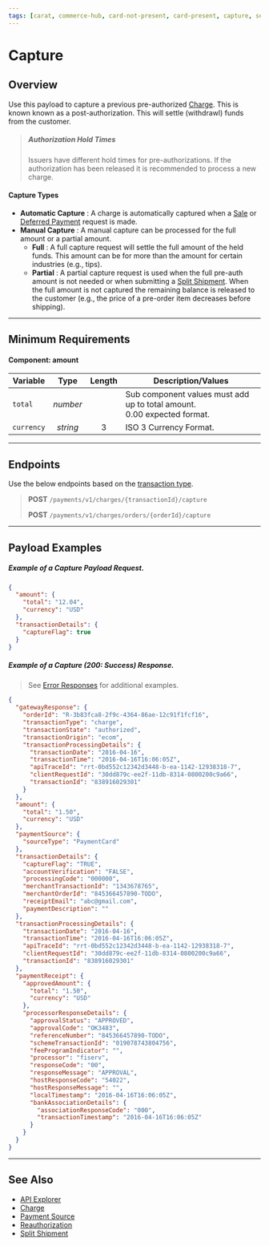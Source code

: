 ```yaml
---
tags: [carat, commerce-hub, card-not-present, card-present, capture, settle, charges]
---
```


# Capture

## Overview

Use this payload to capture a previous pre-authorized [Charge](Charges.md). This is known known as a post-authorization. This will settle (withdrawl) funds from the customer.

<!-- theme: warning -->

> ##### Authorization Hold Times
>
> Issuers have different hold times for pre-authorizations. If the authorization has been released it is recommended to process a new charge.

#### Capture Types

- **Automatic Capture** : A charge is automatically captured when a [Sale](../FAQs-Glossary/Glossary.md#Sale) or [Deferred Payment](Deferred-Payment.md) request is made.
- **Manual Capture** : A manual capture can be processed for the full amount or a partial amount.
  - **Full** : A full capture request will settle the full amount of the held funds. This amount can be for more than the amount for certain industries (e.g., tips).
  - **Partial** : A partial capture request is used when the full pre-auth amount is not needed or when submitting a [Split Shipment](Split-Shipment.md). When the full amount is not captured the remaining balance is released to the customer (e.g., the price of a pre-order item decreases before shipping).

---

## Minimum Requirements

#### Component: amount

| Variable | Type | Length | Description/Values |
| -------- | :--: | :------------: | ------------------ |
| `total` | *number* |  | Sub component values must add up to total amount.<br/>0.00 expected format. |
| `currency` | *string* | 3 | ISO 3 Currency Format. |

---

## Endpoints
Use the below endpoints based on the [transaction type](../Guides-Info/Transaction-Types.md).
<!-- theme: success -->
>**POST** `/payments/v1/charges/{transactionId}/capture`
>
>**POST** `/payments/v1/charges/orders/{orderId}/capture`

---

## Payload Examples

<!--
type: tab
title: Request
-->

##### Example of a Capture Payload Request.

```json
{
  "amount": {
    "total": "12.04",
    "currency": "USD"
  },
  "transactionDetails": {
    "captureFlag": true
  }
}
```

<!--
type: tab
title: Response
-->

##### Example of a Capture (200: Success) Response.

<!-- theme: info -->

> See [Error Responses](url) for additional examples.

```json
{
  "gatewayResponse": {
    "orderId": "R-3b83fca8-2f9c-4364-86ae-12c91f1fcf16",
    "transactionType": "charge",
    "transactionState": "authorized",
    "transactionOrigin": "ecom",
    "transactionProcessingDetails": {
      "transactionDate": "2016-04-16",
      "transactionTime": "2016-04-16T16:06:05Z",
      "apiTraceId": "rrt-0bd552c12342d3448-b-ea-1142-12938318-7",
      "clientRequestId": "30dd879c-ee2f-11db-8314-0800200c9a66",
      "transactionId": "838916029301"
    }
  },
  "amount": {
    "total": "1.50",
    "currency": "USD"
  },
  "paymentSource": {
    "sourceType": "PaymentCard"
  },
  "transactionDetails": {
    "captureFlag": "TRUE",
    "accountVerification": "FALSE",
    "processingCode": "000000",
    "merchantTransactionId": "1343678765",
    "merchantOrderId": "845366457890-TODO",
    "receiptEmail": "abc@gmail.com",
    "paymentDescription": ""
  },
  "transactionProcessingDetails": {
    "transactionDate": "2016-04-16",
    "transactionTime": "2016-04-16T16:06:05Z",
    "apiTraceId": "rrt-0bd552c12342d3448-b-ea-1142-12938318-7",
    "clientRequestId": "30dd879c-ee2f-11db-8314-0800200c9a66",
    "transactionId": "838916029301"
  },
  "paymentReceipt": {
    "approvedAmount": {
      "total": "1.50",
      "currency": "USD"
    },
    "processorResponseDetails": {
      "approvalStatus": "APPROVED",
      "approvalCode": "OK3483",
      "referenceNumber": "845366457890-TODO",
      "schemeTransactionId": "019078743804756",
      "feeProgramIndicator": "",
      "processor": "fiserv",
      "responseCode": "00",
      "responseMessage": "APPROVAL",
      "hostResponseCode": "54022",
      "hostResponseMessage": "",
      "localTimestamp": "2016-04-16T16:06:05Z",
      "bankAssociationDetails": {
        "associationResponseCode": "000",
        "transactionTimestamp": "2016-04-16T16:06:05Z"
      }
    }
  }
}
```

<!-- type: tab-end -->

---

## See Also
- [API Explorer](url)
- [Charge](Charges.md)
- [Payment Source](../Guides-Info/Payment-Source/Source-Type.md)
- [Reauthorization](url)
- [Split Shipment](url)
